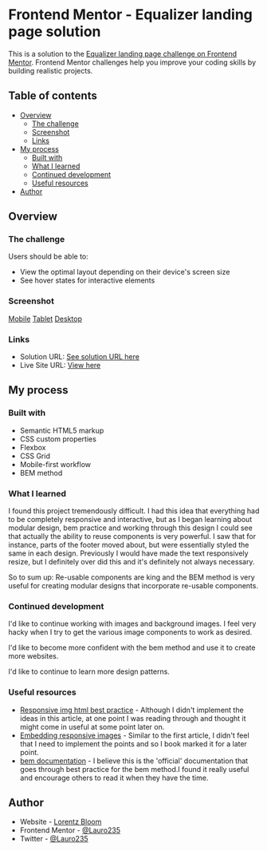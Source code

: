 # Frontend Mentor - Equalizer landing page solution

This is a solution to the [Equalizer landing page challenge on Frontend Mentor](https://www.frontendmentor.io/challenges/equalizer-landing-page-7VJ4gp3DE). Frontend Mentor challenges help you improve your coding skills by building realistic projects. 

## Table of contents

- [Overview](#overview)
  - [The challenge](#the-challenge)
  - [Screenshot](#screenshot)
  - [Links](#links)
- [My process](#my-process)
  - [Built with](#built-with)
  - [What I learned](#what-i-learned)
  - [Continued development](#continued-development)
  - [Useful resources](#useful-resources)
- [Author](#author)

## Overview

### The challenge

Users should be able to:

- View the optimal layout depending on their device's screen size
- See hover states for interactive elements

### Screenshot

[Mobile](./screenshots/equalizer-mobile.png)
[Tablet](./screenshots/equalizer-tablet.png)
[Desktop](./screenshots/equalizer-desktop.png)

### Links

- Solution URL: [See solution URL here](https://github.com/Lauro235/frontend-mentor-equalizer)
- Live Site URL: [View here](https://lauro235.github.io/frontend-mentor-equalizer/)

## My process

### Built with

- Semantic HTML5 markup
- CSS custom properties
- Flexbox
- CSS Grid
- Mobile-first workflow
- BEM method


### What I learned

I found this project tremendously difficult. I had this idea that everything had to be completely responsive and interactive, but as I began learning about modular design, bem practice and working through this design I could see that actually the ability to reuse components is very powerful. I saw that for instance, parts of the footer moved about, but were essentially styled the same in each design. Previously I would have made the text responsively resize, but I definitely over did this and it's definitely not always necessary.

So to sum up:
Re-usable components are king and the BEM method is very useful for creating modular designs that incorporate re-usable components.

### Continued development

I'd like to continue working with images and background images. I feel very hacky when I try to get the various image components to work as desired.

I'd like to become more confident with the bem method and use it to create more websites.

I'd like to continue to learn more design patterns.

### Useful resources

- [Responsive img html best practice](https://developer.mozilla.org/en-US/docs/Learn/HTML/Multimedia_and_embedding/Responsive_images) - Although I didn't implement the ideas in this article, at one point I was reading through and thought it might come in useful at some point later on.
- [Embedding responsive images](https://github.com/mdn/learning-area/blob/main/html/multimedia-and-embedding/responsive-images/responsive.html) - Similar to the first article, I didn't feel that I need to implement the points and so I book marked it for a later point.
- [bem documentation](https://en.bem.info/methodology/quick-start/) - I believe this is the 'official' documentation that goes through best practice for the bem method.I found it really useful and encourage others to read it when they have the time.

## Author

- Website - [Lorentz Bloom](https://www.hellouniverse.stream)
- Frontend Mentor - [@Lauro235](https://www.frontendmentor.io/profile/Lauro235)
- Twitter - [@Lauro235](https://twitter.com/Lauro235)
